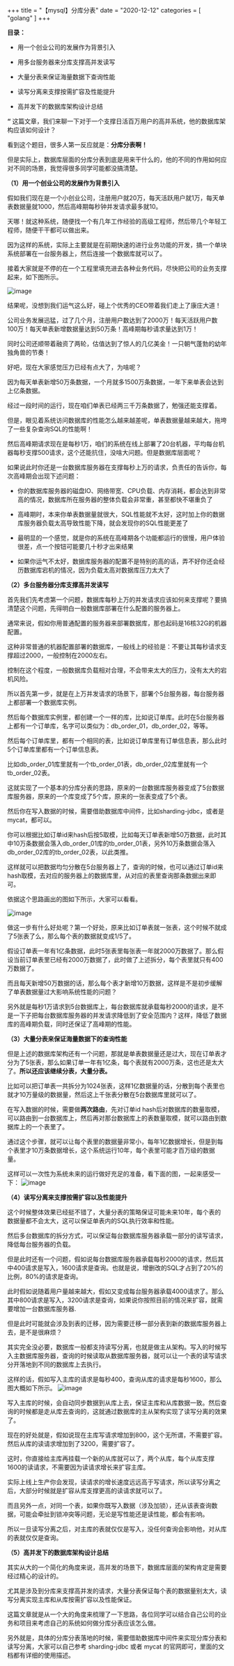 +++
title = "【mysql】分库分表"
date = "2020-12-12"
categories = [
    "golang"
]
+++

**目录：**   

*   用一个创业公司的发展作为背景引入
    
*   用多台服务器来分库支撑高并发读写
    
*   大量分表来保证海量数据下查询性能
    
*   读写分离来支撑按需扩容及性能提升
    
*   高并发下的数据库架构设计总结
    

  

**“** 这篇文章，我们来聊一下对于一个支撑日活百万用户的高并系统，他的数据库架构应该如何设计？

  

看到这个题目，很多人第一反应就是：**分库分表啊！**

  

但是实际上，数据库层面的分库分表到底是用来干什么的，他的不同的作用如何应对不同的场景，我觉得很多同学可能都没搞清楚。

  

**（1）用一个创业公司的发展作为背景引入**

  

假如我们现在是一个小创业公司，注册用户就20万，每天活跃用户就1万，每天单表数据量就1000，然后高峰期每秒钟并发请求最多就10。

  

天哪！就这种系统，随便找一个有几年工作经验的高级工程师，然后带几个年轻工程师，随便干干都可以做出来。

  

因为这样的系统，实际上主要就是在前期快速的进行业务功能的开发，搞一个单块系统部署在一台服务器上，然后连接一个数据库就可以了。

  

接着大家就是不停的在一个工程里填充进去各种业务代码，尽快把公司的业务支撑起来，如下图所示。

  ![image](https://mmbiz.qpic.cn/mmbiz_png/1J6IbIcPCLYjibVZs24bM4o7e33V5Lt4qcu8VWKSiabXJiaOQMlveaETfJdu9s2Z5Y8ib1qaJIviaSE9NVqt8nCic33Q/640?wx_fmt=png&tp=webp&wxfrom=5&wx_lazy=1&wx_co=1)

结果呢，没想到我们运气这么好，碰上个优秀的CEO带着我们走上了康庄大道！

  

公司业务发展迅猛，过了几个月，注册用户数达到了2000万！每天活跃用户数100万！每天单表新增数据量达到50万条！高峰期每秒请求量达到1万！

  

同时公司还顺带着融资了两轮，估值达到了惊人的几亿美金！一只朝气蓬勃的幼年独角兽的节奏！

  

好吧，现在大家感觉压力已经有点大了，为啥呢？

  

因为每天单表新增50万条数据，一个月就多1500万条数据，一年下来单表会达到上亿条数据。

  

经过一段时间的运行，现在咱们单表已经两三千万条数据了，勉强还能支撑着。

  

但是，眼见着系统访问数据库的性能怎么越来越差呢，单表数据量越来越大，拖垮了一些复杂查询SQL的性能啊！

  

然后高峰期请求现在是每秒1万，咱们的系统在线上部署了20台机器，平均每台机器每秒支撑500请求，这个还能抗住，没啥大问题。但是数据库层面呢？

  

如果说此时你还是一台数据库服务器在支撑每秒上万的请求，负责任的告诉你，每次高峰期会出现下述问题：

  

*   你的数据库服务器的磁盘IO、网络带宽、CPU负载、内存消耗，都会达到非常高的情况，数据库所在服务器的整体负载会非常重，甚至都快不堪重负了
    

  

*   高峰期时，本来你单表数据量就很大，SQL性能就不太好，这时加上你的数据库服务器负载太高导致性能下降，就会发现你的SQL性能更差了
    

  

*   最明显的一个感觉，就是你的系统在高峰期各个功能都运行的很慢，用户体验很差，点一个按钮可能要几十秒才出来结果
    

  

*   如果你运气不太好，数据库服务器的配置不是特别的高的话，弄不好你还会经历数据库宕机的情况，因为负载太高对数据库压力太大了
    

  

**（2）多台服务器分库支撑高并发读写**

  

首先我们先考虑第一个问题，数据库每秒上万的并发请求应该如何来支撑呢？要搞清楚这个问题，先得明白一般数据库部署在什么配置的服务器上。

  

通常来说，假如你用普通配置的服务器来部署数据库，那也起码是16核32G的机器配置。

  

这种非常普通的机器配置部署的数据库，一般线上的经验是：不要让其每秒请求支撑超过2000，一般控制在2000左右。

  

控制在这个程度，一般数据库负载相对合理，不会带来太大的压力，没有太大的宕机风险。

  

所以首先第一步，就是在上万并发请求的场景下，部署个5台服务器，每台服务器上都部署一个数据库实例。

  

然后每个数据库实例里，都创建一个一样的库，比如说订单库。此时在5台服务器上都有一个订单库，名字可以类似为：db_order_01，db_order_02，等等。

  

然后每个订单库里，都有一个相同的表，比如说订单库里有订单信息表，那么此时5个订单库里都有一个订单信息表。

  

比如db_order_01库里就有一个tb_order_01表，db_order_02库里就有一个tb_order_02表。

  

这就实现了一个基本的分库分表的思路，原来的一台数据库服务器变成了5台数据库服务器，原来的一个库变成了5个库，原来的一张表变成了5个表。

  

然后你在写入数据的时候，需要借助数据库中间件，比如sharding-jdbc，或者是mycat，都可以。

  

你可以根据比如订单id来hash后按5取模，比如每天订单表新增50万数据，此时其中10万条数据会落入db_order_01库的tb_order_01表，另外10万条数据会落入db_order_02库的tb_order_02表，以此类推。

  

这样就可以把数据均匀分散在5台服务器上了，查询的时候，也可以通过订单id来hash取模，去对应的服务器上的数据库里，从对应的表里查询那条数据出来即可。

  

依据这个思路画出的图如下所示，大家可以看看。

  
![image](https://mmbiz.qpic.cn/mmbiz_png/1J6IbIcPCLYjibVZs24bM4o7e33V5Lt4q8trbQyB5xBTiajxSAlMPC74eicSY1CZfDOV40F30ArLDN9sf0DAPSRwA/640?wx_fmt=jpeg&tp=webp&wxfrom=5&wx_lazy=1&wx_co=1)
  

做这一步有什么好处呢？第一个好处，原来比如订单表就一张表，这个时候不就成了5张表了么，那么每个表的数据就变成1/5了。

  

假设订单表一年有1亿条数据，此时5张表里每张表一年就2000万数据了。那么假设当前订单表里已经有2000万数据了，此时做了上述拆分，每个表里就只有400万数据了。

  

而且每天新增50万数据的话，那么每个表才新增10万数据，这样是不是初步缓解了单表数据量过大影响系统性能的问题？

  

另外就是每秒1万请求到5台数据库上，每台数据库就承载每秒2000的请求，是不是一下子把每台数据库服务器的并发请求降低到了安全范围内？这样，降低了数据库的高峰期负载，同时还保证了高峰期的性能。

  

  

**（3）大量分表来保证海量数据下的查询性能**

  

但是上述的数据库架构还有一个问题，那就是单表数据量还是过大，现在订单表才分为了5张表，那么如果订单一年有1亿条，每个表就有2000万条，这也还是太大了。**所以还应该继续分表，大量分表。**

  

比如可以把订单表一共拆分为1024张表，这样1亿数据量的话，分散到每个表里也就才10万量级的数据量，然后这上千张表分散在5台数据库里就可以了。

  

在写入数据的时候，需要做**两次路由**，先对订单id hash后对数据库的数量取模，可以路由到一台数据库上，然后再对那台数据库上的表数量取模，就可以路由到数据库上的一个表里了。

  

通过这个步骤，就可以让每个表里的数据量非常小，每年1亿数据增长，但是到每个表里才10万条数据增长，这个系统运行10年，每个表里可能才百万级的数据量。

  

这样可以一次性为系统未来的运行做好充足的准备，看下面的图，一起来感受一下：
![image](https://mmbiz.qpic.cn/mmbiz_png/1J6IbIcPCLYjibVZs24bM4o7e33V5Lt4qgeVaRup8PcahCAvpkXOiaOnqdMnpPBud68QaVjnwHZ1I4d34tUYRl0Q/640?wx_fmt=png&tp=webp&wxfrom=5&wx_lazy=1&wx_co=1)

**（4）读写分离来支撑按需扩容以及性能提升**

  

这个时候整体效果已经挺不错了，大量分表的策略保证可能未来10年，每个表的数据量都不会太大，这可以保证单表内的SQL执行效率和性能。

  

然后多台数据库的拆分方式，可以保证每台数据库服务器承载一部分的读写请求，降低每台服务器的负载。

  

但是此时还有一个问题，假如说每台数据库服务器承载每秒2000的请求，然后其中400请求是写入，1600请求是查询。也就是说，增删改的SQL才占到了20%的比例，80%的请求是查询。

  

此时假如说随着用户量越来越大，假如又变成每台服务器承载4000请求了。那么其中800请求是写入，3200请求是查询，如果说你按照目前的情况来扩容，就需要增加一台数据库服务器.

  

但是此时可能就会涉及到表的迁移，因为需要迁移一部分表到新的数据库服务器上去，是不是很麻烦？

  

其实完全没必要，数据库一般都支持读写分离，也就是做主从架构。写入的时候写入主数据库服务器，查询的时候读取从数据库服务器，就可以让一个表的读写请求分开落地到不同的数据库上去执行。

  

这样的话，假如写入主库的请求是每秒400，查询从库的请求是每秒1600，那么图大概如下所示。
![image](https://mmbiz.qpic.cn/mmbiz_png/1J6IbIcPCLYjibVZs24bM4o7e33V5Lt4qHsELljovkdY9YgIULxWQ0kxeib2aHksDUbIzxajG2EibzGMJmUyVN5zA/640?wx_fmt=jpeg&tp=webp&wxfrom=5&wx_lazy=1&wx_co=1)

写入主库的时候，会自动同步数据到从库上去，保证主库和从库数据一致。然后查询的时候都是走从库去查询的，这就通过数据库的主从架构实现了读写分离的效果了。

  

现在的好处就是，假如说现在主库写请求增加到800，这个无所谓，不需要扩容。然后从库的读请求增加到了3200，需要扩容了。

  

这时，你直接给主库再挂载一个新的从库就可以了，两个从库，每个从库支撑1600的读请求，不需要因为读请求增长来扩容主库。

  

实际上线上生产你会发现，读请求的增长速度远远高于写请求，所以读写分离之后，大部分时候就是扩容从库支撑更高的读请求就可以了。

  

而且另外一点，对同一个表，如果你既写入数据（涉及加锁），还从该表查询数据，可能会牵扯到锁冲突等问题，无论是写性能还是读性能，都会有影响。

  

所以一旦读写分离之后，对主库的表就仅仅是写入，没任何查询会影响他，对从库的表就仅仅是查询。

  

**（5）高并发下的数据库架构设计总结**

  

其实从大的一个简化的角度来说，高并发的场景下，数据库层面的架构肯定是需要经过精心的设计的。

  

尤其是涉及到分库来支撑高并发的请求，大量分表保证每个表的数据量别太大，读写分离实现主库和从库按需扩容以及性能保证。

  

这篇文章就是从一个大的角度来梳理了一下思路，各位同学可以结合自己公司的业务和项目来考虑自己的系统如何做分库分表应该怎么做。

  

另外就是，具体的分库分表落地的时候，需要借助数据库中间件来实现分库分表和读写分离，大家可以自己参考 sharding-jdbc 或者 mycat 的官网即可，里面的文档都有详细的使用描述。
